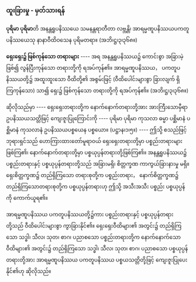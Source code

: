 ### ထူးခြားမှု - မှတ်သားရန်

**ပုရိမာ ပုရိမာ**တိ အနန္တရူပနိဿယေ သမနန္တရာတီတာ လဗ္ဘန္တိ၊ အာရမ္မဏူပနိဿယပကတူပနိဿယေသု နာနာဝီထိဝသေန ပုရိမတရာ။ (အဘိ၊ဋ္ဌ၊၃၊၃၆၈။)

**ရှေးရှေး၌ ဖြစ်ကုန်သော တရားများ** ---- အရ အနန္တရူပနိဿယ၌ ကောင်းစွာ အခြားမဲ့ဖြစ်၍ လွန်ပြီးကုန်သော တရားတို့ကို ရအပ်ကုန်၏။ 
အာရမ္မဏူပနိဿယ， ပကတူပနိဿယတို့၌ အထူးထူးသော ဝီထိတို့၏ အစွမ်းဖြင့် (ဝီထိပေါင်းများစွာ ခြားလျက် ရှိကြကုန်သော) သာ၍ ရှေး၌ ဖြစ်ကုန်သော တရားတို့ကို ရအပ်ကုန်၏။
(အဘိ၊ဋ္ဌ၊၃၊၃၆၈။)

ဆိုလိုသည်မှာ ---- ရှေးရှေးတရားတို့က နောက်နောက်တရားတို့အား အားကြီးသောမှီရာ ဥပနိဿယသတ္တိဖြင့် ကျေးဇူးပြုကြောင်းကို ---- ပုရိမာ ပုရိမာ ကုသလာ ဓမ္မာ ပစ္ဆိမာနံ ပစ္ဆိမာနံ ကုသလာနံ ဥပနိဿယပစ္စယေန ပစ္စယော။ (ပဋ္ဌာန၊၁၊၅။) ---- 
ဤသို့ စသည်ဖြင့် ဘုရားရှင်သည် ဟောကြားထားတော်မူရာဝယ် ရှေးရှေးတရားတို့မှာ ပစ္စည်းတရားများ ဖြစ်ကြ၏၊ နောက်နောက်တရားတို့မှာ ပစ္စယုပ္ပန်တရားတို့ဖြစ်ကြ၏။ 
အနန္တရူပနိဿယ၌ ပစ္စည်းတရားနှင့် ပစ္စယုပ္ပန်တရားတို့သည် အခြားမရှိ၊ စိတ္တက္ခဏ ကာကွယ်ခြားနားမှု မရှိ။ 
ရှေးစိတ္တက္ခဏ၌ တည်ရှိကြသော တရားစုတို့က ပစ္စည်းတရား， နောက်စိတ္တက္ခဏ၌ တည်ရှိကြသောတရားစုတို့က ပစ္စယုပ္ပန်တရားဟု ဤသို့ အသီးအသီး ပစ္စည်း ပစ္စယုပ္ပန်ကို ကောက်ယူရ၏။

အာရမ္မဏူပနိဿယ ပကတူပနိဿယတို့၌ကား ပစ္စည်းတရားနှင့် ပစ္စယုပ္ပန်တရားတို့သည် ဝီထိပေါင်းများစွာ ကွာခြားနိုင်၏။ 
ရှေးရှေးဝီထိများ၏ အတွင်း၌ တည်ရှိကြသော သဒ္ဓါ၊ သီလ၊ သုတ၊ စာဂ၊ ပညာစသော ပစ္စည်းတရားတို့က နောက်နောက်သော ဝီထိများ၏ အတွင်း၌ တည်ရှိကြသော သဒ္ဓါ၊ သီလ၊ သုတ၊ စာဂ၊ ပညာစသော ပစ္စယုပ္ပန်တရားတို့အား အာရမ္မဏူပနိဿယ ပကတူပနိဿယ ပစ္စယသတ္တိတို့ဖြင့် ကျေးဇူးပြုပေးနိုင်၏ဟု ဆိုလိုသည်။
